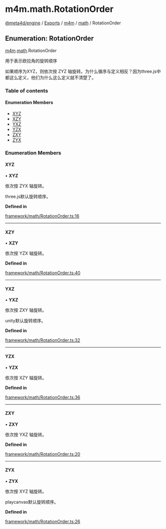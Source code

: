 # m4m.math.RotationOrder

[@meta4d/engine](../) / [Exports](../modules/) / [m4m](../modules/m4m.md) / [math](../modules/m4m.math.md) / RotationOrder

## Enumeration: RotationOrder

[m4m](../modules/m4m.md).[math](../modules/m4m.math.md).RotationOrder

用于表示欧拉角的旋转顺序

如果顺序为XYZ，则依次按 ZYZ 轴旋转。为什么循序与定义相反？因为three.js中都这么定义，他们为什么这么定义就不清楚了。

### Table of contents

#### Enumeration Members

* [XYZ](m4m.math.RotationOrder.md#xyz)
* [XZY](m4m.math.RotationOrder.md#xzy)
* [YXZ](m4m.math.RotationOrder.md#yxz)
* [YZX](m4m.math.RotationOrder.md#yzx)
* [ZXY](m4m.math.RotationOrder.md#zxy)
* [ZYX](m4m.math.RotationOrder.md#zyx)

### Enumeration Members

#### XYZ

• **XYZ**

依次按 ZYX 轴旋转。

three.js默认旋转顺序。

**Defined in**

[framework/math/RotationOrder.ts:16](https://github.com/meta4d-me/meta4d-engine/blob/cf6bfe6/src/framework/math/RotationOrder.ts#L16)

***

#### XZY

• **XZY**

依次按 YZX 轴旋转。

**Defined in**

[framework/math/RotationOrder.ts:40](https://github.com/meta4d-me/meta4d-engine/blob/cf6bfe6/src/framework/math/RotationOrder.ts#L40)

***

#### YXZ

• **YXZ**

依次按 ZXY 轴旋转。

unity默认旋转顺序。

**Defined in**

[framework/math/RotationOrder.ts:32](https://github.com/meta4d-me/meta4d-engine/blob/cf6bfe6/src/framework/math/RotationOrder.ts#L32)

***

#### YZX

• **YZX**

依次按 XZY 轴旋转。

**Defined in**

[framework/math/RotationOrder.ts:36](https://github.com/meta4d-me/meta4d-engine/blob/cf6bfe6/src/framework/math/RotationOrder.ts#L36)

***

#### ZXY

• **ZXY**

依次按 YXZ 轴旋转。

**Defined in**

[framework/math/RotationOrder.ts:20](https://github.com/meta4d-me/meta4d-engine/blob/cf6bfe6/src/framework/math/RotationOrder.ts#L20)

***

#### ZYX

• **ZYX**

依次按 XYZ 轴旋转。

playcanvas默认旋转顺序。

**Defined in**

[framework/math/RotationOrder.ts:26](https://github.com/meta4d-me/meta4d-engine/blob/cf6bfe6/src/framework/math/RotationOrder.ts#L26)
